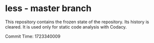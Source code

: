# less - master branch

This repository contains the frozen state of the repository.
Its history is cleared. It is used only for static code
analysis with Codacy.

Commit Time: 1723340009